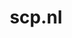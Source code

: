 ---
layout: post
title:  "scp.nl"
internal_url:  "/dutchgov/scp.nl.html"
subdomains_count: 27
all_subdomains_count: 56
urls_count: 20
ssl_rank: 0
http_rank: 58.15
url_link: /data/scp.nl/urls.txt
all_subdomains_link: /data/scp.nl/all_subdomains.txt
subdomains_link: /data/scp.nl/subdomains.txt
categories: dutchgov
---